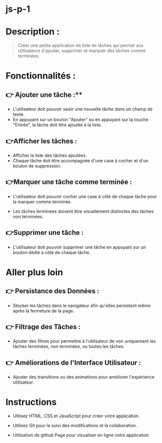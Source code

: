 # js-p-1


# **Description :**

> Créer une petite application de liste de tâches qui permet aux utilisateurs d'ajouter, supprimer et marquer des tâches comme terminées.


# **Fonctionnalités :**


## 👉 Ajouter une tâche :**

- L'utilisateur doit pouvoir saisir une nouvelle tâche dans un champ de texte.
- En appuyant sur un bouton "Ajouter" ou en appuyant sur la touche "Entrée", la tâche doit être ajoutée à la liste.


## **👉Afficher les tâches :**

-   Afficher la liste des tâches ajoutées.
-   Chaque tâche doit être accompagnée d'une case à cocher et d'un bouton de suppression.
## 👉Marquer une tâche comme terminée :

-   L'utilisateur doit pouvoir cocher une case à côté de chaque tâche pour la marquer comme terminée.
    
-   Les tâches terminées doivent être visuellement distinctes des tâches non terminées.

## **👉Supprimer une tâche :**

- L'utilisateur doit pouvoir supprimer une tâche en appuyant sur un bouton dédié à côté de chaque tâche.

# **Aller plus loin**

## 👉 Persistance des Données :

-   Stocker les tâches dans le navigateur afin qu'elles persistent même après la fermeture de la page.
    

## 👉 Filtrage des Tâches :

-   Ajouter des filtres pour permettre à l'utilisateur de voir uniquement les tâches terminées, non terminées, ou toutes les tâches.
    

## 👉 Améliorations de l'Interface Utilisateur :

-   Ajouter des transitions ou des animations pour améliorer l'expérience utilisateur.
    
# Instructions

-   Utilisez HTML, CSS et JavaScript pour créer votre application.
    
-   Utilisez Git pour le suivi des modifications et la collaboration.
    
-   Utilisation de github Page pour visualiser en ligne votre application

